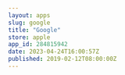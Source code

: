 ```yaml
---
layout: apps
slug: google
title: "Google"
store: apple
app_id: 284815942
date: 2023-04-24T16:00:57Z
published: 2019-02-12T08:00:00Z
---
```

